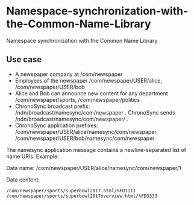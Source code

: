 # Namespace-synchronization-with-the-Common-Name-Library
Namespace synchronization with the Common Name Library

## Use case

* A newspaper company at /com/newspaper
* Employees of the newspaper /com/newspaper/USER/alice, /com/newspaper/USER/bob
* Alice and Bob can announce new content for any department /com/newspaper/sports, /com/newspaper/politics
* ChronoSync broadcast prefix: /ndn/broadcast/namesync/com/newspaper . ChronoSync sends /ndn/broadcast/namesync/com/newspaper/<root hash> .
* ChronoSync application prefixes: /com/newspaper/USER/alice/namesync/com/newspaper, /com/newspaper/USER/bob/namesync/com/newspaper

The namesync application message contains a newline-separated list of name URIs. Example: 

Data name: /com/newspaper/USER/alice/namesync/com/newspaper/1

Data content: 

    /com/newspaper/sports/superbowl2017.html/%FD1111
    /com/newspaper/sports/superbowl2017overview.html/%FD3333

